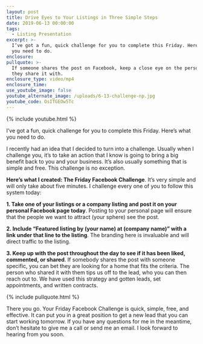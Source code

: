 ```yaml
---
layout: post
title: Drive Eyes to Your Listings in Three Simple Steps
date: 2019-06-13 00:00:00
tags:
  - Listing Presentation
excerpt: >-
  I’ve got a fun, quick challenge for you to complete this Friday. Here’s what
  you need to do.
enclosure:
pullquote: >-
  If someone shares the post on Facebook, keep a close eye on the person who
  they share it with.
enclosure_type: video/mp4
enclosure_time:
use_youtube_image: false
youtube_alternate_image: /uploads/6-13-challenge-np.jpg
youtube_code: OsITGEOw5Tc
---
```


{% include youtube.html %}

I’ve got a fun, quick challenge for you to complete this Friday. Here’s what you need to do.

I recently had an idea that I decided to turn into a challenge. Usually when I challenge you, it’s to take an action that I know is going to bring a big benefit back to you and your business. It’s also usually something that is simple and free. This challenge is no exception.

**Here’s what I created: The Friday Facebook Challenge**. It’s very simple and will only take about five minutes. I challenge every one of you to follow this system today:

**1\. Take one of your listings or a company listing and post it on your personal Facebook page today**. Posting to your personal page will ensure that the people we want to attract (your sphere) see the post.

**2\. Include “Featured listing by (your name) at (company name)” with a link under that line to the listing**. The branding here is invaluable and will direct traffic to the listing.

**3\. Keep up with the post throughout the day to see if it has been liked, commented, or shared**. If somebody shares the post with someone specific, you can bet they are looking for a home that fits the criteria. The person who shared it with them tips us off to the lead, who you can then reach out to. We have used this strategy and gotten leads, set appointments, and written contracts.

{% include pullquote.html %}

There you go. Your Friday Facebook Challenge is quick, simple, free, and effective. It can put you in a great position to get a new lead that you can start working tomorrow. If you have any questions for me in the meantime, don’t hesitate to give me a call or send me an email. I look forward to hearing from you soon.